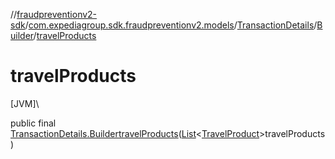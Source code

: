 //[fraudpreventionv2-sdk](../../../../index.md)/[com.expediagroup.sdk.fraudpreventionv2.models](../../index.md)/[TransactionDetails](../index.md)/[Builder](index.md)/[travelProducts](travel-products.md)

# travelProducts

[JVM]\

public final [TransactionDetails.Builder](index.md)[travelProducts](travel-products.md)([List](https://docs.oracle.com/javase/8/docs/api/java/util/List.html)&lt;[TravelProduct](../../-travel-product/index.md)&gt;travelProducts)
